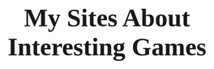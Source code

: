 <!DOCTYPE html>
<html>
<body>
</head>
<h1 style="font-family:Lucida Handwriting;font-size:50px;" align="center">My Sites About Interesting Games</h1>
<a href="https://github.com/Sites-Of-A-Gamer/BTD6/blob/main/README.md><button>BTD6</a>
